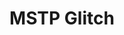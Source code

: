 ---
layout: media
title: "MSTP Glitch"
tags:
  categories: visual
blurb: 
show_url: true
image:
  id: 22155268119
---